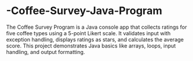 # -Coffee-Survey-Java-Program
The Coffee Survey Program is a Java console app that collects ratings for five coffee types using a 5-point Likert scale. It validates input with exception handling, displays ratings as stars, and calculates the average score. This project demonstrates Java basics like arrays, loops, input handling, and output formatting.
